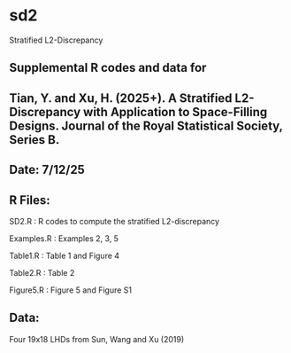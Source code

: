 # sd2
Stratified L2-Discrepancy

## Supplemental R codes and data for
## Tian, Y. and Xu, H. (2025+). A Stratified L2-Discrepancy with Application to Space-Filling Designs. Journal of the Royal Statistical Society, Series B.
##
## Date: 7/12/25
##

## R Files: 

 SD2.R : R codes to compute the stratified L2-discrepancy 
 
 Examples.R : Examples 2, 3, 5
 
 Table1.R : Table 1 and Figure 4
 
 Table2.R : Table 2
 
 Figure5.R : Figure 5 and Figure S1

## Data:  

 Four 19x18 LHDs from Sun, Wang and Xu (2019)

